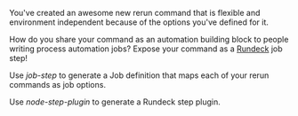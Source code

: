 You've created an awesome new rerun command that is
flexible and environment independent because of 
the options you've defined for it.

How do you share your command as an automation building block to 
people writing process automation jobs?
Expose your command as a [Rundeck](http://rundeck.org) job step!

Use *job-step* to generate a Job definition that maps each of
your rerun commands as job options.

Use *node-step-plugin* to generate a Rundeck step plugin.

